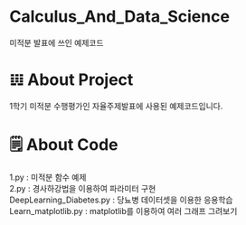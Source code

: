 # Calculus_And_Data_Science
미적분 발표에 쓰인 예제코드

# 𝍕  About Project
1학기 미적분 수행평가인 자율주제발표에 사용된 예제코드입니다.

# 🗒️ About Code
1.py : 미적분 함수 예제   
2.py : 경사하강법을 이용하여 파라미터 구현  
DeepLearning_Diabetes.py : 당뇨병 데이터셋을 이용한 응용학습  
Learn_matplotlib.py : matplotlib를 이용하여 여러 그래프 그려보기  
